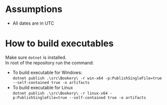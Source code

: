 # Assumptions

* All dates are in UTC

# How to build executables

Make sure `dotnet` is installed.  
In root of the repository run the command:
* To build executable for Windows:  
`dotnet publish .\src\Bookery\ -r win-x64 -p:PublishSingleFile=true --self-contained true -o artifacts`
* To build executable for Linux  
`dotnet publish .\src\Bookery\ -r linux-x64 -p:PublishSingleFile=true --self-contained true -o artifacts`